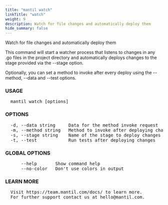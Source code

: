 ```yaml
---
title: "mantil watch"
linkTitle: "watch"
weight: 9
description: Watch for file changes and automatically deploy them
hide_summary: false
---
```


Watch for file changes and automatically deploy them

This command will start a watcher process that listens to changes in any .go files in the project directory
and automatically deploys changes to the stage provided via the --stage option.

Optionally, you can set a method to invoke after every deploy using the --method, --data and --test options.

### USAGE
<pre>
  mantil watch [options]
</pre>
### OPTIONS
<pre>
  -d, --data string     Data for the method invoke request
  -m, --method string   Method to invoke after deploying changes
  -s, --stage string    Name of the stage to deploy changes to
  -t, --test            Run tests after deploying changes
</pre>
### GLOBAL OPTIONS
<pre>
      --help       Show command help
      --no-color   Don't use colors in output
</pre>
### LEARN MORE
<pre>
  Visit https://team.mantil.com/docs/ to learn more.
  For further support contact us at hello@mantil.com.
</pre>
